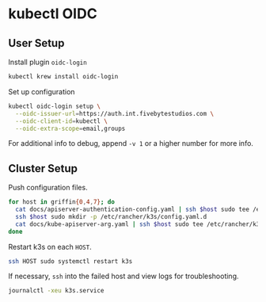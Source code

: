 # kubectl OIDC

## User Setup

Install plugin `oidc-login`

```sh
kubectl krew install oidc-login
```

Set up configuration

```sh
kubectl oidc-login setup \
  --oidc-issuer-url=https://auth.int.fivebytestudios.com \
  --oidc-client-id=kubectl \
  --oidc-extra-scope=email,groups
```

For additional info to debug, append `-v 1` or a higher number for more info.

## Cluster Setup

Push configuration files.

```sh
for host in griffin{0,4,7}; do
  cat docs/apiserver-authentication-config.yaml | ssh $host sudo tee /etc/rancher/k3s/apiserver-authentication-config.yaml
  ssh $host sudo mkdir -p /etc/rancher/k3s/config.yaml.d
  cat docs/kube-apiserver-arg.yaml | ssh $host sudo tee /etc/rancher/k3s/config.yaml.d/kube-apiserver-arg.yaml
done
```

Restart k3s on each `HOST`.

```sh
ssh HOST sudo systemctl restart k3s
```

If necessary, `ssh` into the failed host and view logs for troubleshooting.

```sh
journalctl -xeu k3s.service
```
